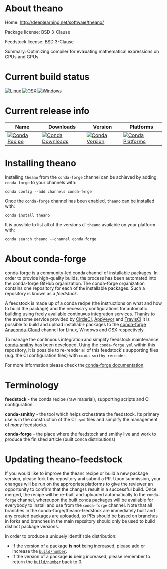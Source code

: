 About theano
============

Home: http://deeplearning.net/software/theano/

Package license: BSD 3-Clause

Feedstock license: BSD 3-Clause

Summary: Optimizing compiler for evaluating mathematical expressions on CPUs and GPUs.



Current build status
====================

[![Linux](https://img.shields.io/circleci/project/github/conda-forge/theano-feedstock/master.svg?label=Linux)](https://circleci.com/gh/conda-forge/theano-feedstock)
[![OSX](https://img.shields.io/travis/conda-forge/theano-feedstock/master.svg?label=macOS)](https://travis-ci.org/conda-forge/theano-feedstock)
[![Windows](https://img.shields.io/appveyor/ci/conda-forge/theano-feedstock/master.svg?label=Windows)](https://ci.appveyor.com/project/conda-forge/theano-feedstock/branch/master)

Current release info
====================

| Name | Downloads | Version | Platforms |
| --- | --- | --- | --- |
| [![Conda Recipe](https://img.shields.io/badge/recipe-theano-green.svg)](https://anaconda.org/conda-forge/theano) | [![Conda Downloads](https://img.shields.io/conda/dn/conda-forge/theano.svg)](https://anaconda.org/conda-forge/theano) | [![Conda Version](https://img.shields.io/conda/vn/conda-forge/theano.svg)](https://anaconda.org/conda-forge/theano) | [![Conda Platforms](https://img.shields.io/conda/pn/conda-forge/theano.svg)](https://anaconda.org/conda-forge/theano) |

Installing theano
=================

Installing `theano` from the `conda-forge` channel can be achieved by adding `conda-forge` to your channels with:

```
conda config --add channels conda-forge
```

Once the `conda-forge` channel has been enabled, `theano` can be installed with:

```
conda install theano
```

It is possible to list all of the versions of `theano` available on your platform with:

```
conda search theano --channel conda-forge
```


About conda-forge
=================

conda-forge is a community-led conda channel of installable packages.
In order to provide high-quality builds, the process has been automated into the
conda-forge GitHub organization. The conda-forge organization contains one repository
for each of the installable packages. Such a repository is known as a *feedstock*.

A feedstock is made up of a conda recipe (the instructions on what and how to build
the package) and the necessary configurations for automatic building using freely
available continuous integration services. Thanks to the awesome service provided by
[CircleCI](https://circleci.com/), [AppVeyor](http://www.appveyor.com/)
and [TravisCI](https://travis-ci.org/) it is possible to build and upload installable
packages to the [conda-forge](https://anaconda.org/conda-forge)
[Anaconda-Cloud](http://docs.anaconda.org/) channel for Linux, Windows and OSX respectively.

To manage the continuous integration and simplify feedstock maintenance
[conda-smithy](http://github.com/conda-forge/conda-smithy) has been developed.
Using the ``conda-forge.yml`` within this repository, it is possible to re-render all of
this feedstock's supporting files (e.g. the CI configuration files) with ``conda smithy rerender``.

For more information please check the [conda-forge documentation](https://conda-forge.org/docs/).

Terminology
===========

**feedstock** - the conda recipe (raw material), supporting scripts and CI configuration.

**conda-smithy** - the tool which helps orchestrate the feedstock.
                   Its primary use is in the construction of the CI ``.yml`` files
                   and simplify the management of *many* feedstocks.

**conda-forge** - the place where the feedstock and smithy live and work to
                  produce the finished article (built conda distributions)


Updating theano-feedstock
=========================

If you would like to improve the theano recipe or build a new
package version, please fork this repository and submit a PR. Upon submission,
your changes will be run on the appropriate platforms to give the reviewer an
opportunity to confirm that the changes result in a successful build. Once
merged, the recipe will be re-built and uploaded automatically to the
`conda-forge` channel, whereupon the built conda packages will be available for
everybody to install and use from the `conda-forge` channel.
Note that all branches in the conda-forge/theano-feedstock are
immediately built and any created packages are uploaded, so PRs should be based
on branches in forks and branches in the main repository should only be used to
build distinct package versions.

In order to produce a uniquely identifiable distribution:
 * If the version of a package **is not** being increased, please add or increase
   the [``build/number``](http://conda.pydata.org/docs/building/meta-yaml.html#build-number-and-string).
 * If the version of a package **is** being increased, please remember to return
   the [``build/number``](http://conda.pydata.org/docs/building/meta-yaml.html#build-number-and-string)
   back to 0.